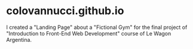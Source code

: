 # colovannucci.github.io
I created a "Landing Page" about a "Fictional Gym" for the final project of "Introduction to Front-End Web Development" course of Le Wagon Argentina.
